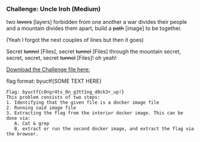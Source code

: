 ### Challenge: Uncle Iroh (Medium)
two ~~lovers~~ [layers] forbidden from one another a war divides their people and a mountain divides them apart, build a ~~path~~ [image] to be together.
 
(Yeah I forgot the next couples of lines but then it goes)
 
Secret ~~tunnel~~ [Files], secret ~~tunnel~~ [Files] through the mountain secret, secret, secret, secret ~~tunnel~~ [Files]! oh yeah!



[Download the Challenge file here:](https://app.box.com/s/gmnkrm70mkg0ip4p2mca3k0saut45y5b)

flag format: byuctf{SOME TEXT HERE}

```
Flag: byuctf{c0ngr4ts_0n_g3tt1ng_d0ck3r_up!}
This problem consists of two steps: 
1. Identifying that the given file is a docker image file
2. Running said image file
3. Extracting the flag from the interior docker image. This can be done via:
   A. Cat & grep
   B. extract or run the second docker image, and extract the flag via the browser. 
   
   
   
```
